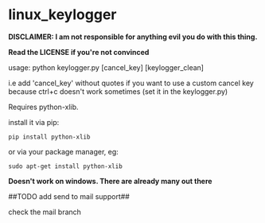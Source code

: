 # linux_keylogger

**DISCLAIMER: I am not responsible for anything evil you do with this thing.**

**Read the LICENSE if you're not convinced**

usage: python keylogger.py [cancel_key] [keylogger_clean]

i.e add 'cancel_key' without quotes if you want to use a custom cancel key because ctrl+c doesn't work sometimes (set it in the keylogger.py)

Requires python-xlib.

install it via pip:

<code>pip install python-xlib</code>

or via your package manager, eg:

<code>sudo apt-get install python-xlib</code>

**Doesn't work on windows. There are already many out there**

##TODO add send to mail support##

check the mail branch
